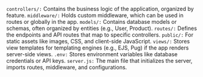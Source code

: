 `controllers/:` Contains the business logic of the application, organized by feature.
`middleware/:` Holds custom middleware, which can be used in routes or globally in the app.
`models/:` Contains database models or schemas, often organized by entities (e.g., User, Product).
`routes/:` Defines the endpoints and API routes that map to specific controllers.
`public/:` For static assets like images, CSS, and client-side JavaScript.
`views/:` Stores view templates for templating engines (e.g., EJS, Pug) if the app renders server-side views.
`.env:` Stores environment variables like database credentials or API keys.
`server.js:` The main file that initializes the server, imports routes, middleware, and configurations.
